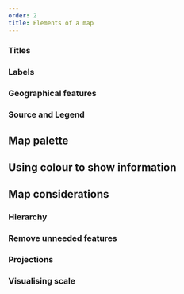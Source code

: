```yaml
---
order: 2
title: Elements of a map
---
```


### Titles

### Labels

### Geographical features

### Source and Legend

## Map palette

## Using colour to show information

## Map considerations

### Hierarchy

### Remove unneeded features

### Projections

### Visualising scale
